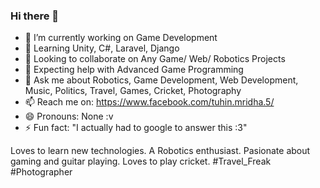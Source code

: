 ### Hi there 👋

- 🔭 I’m currently working on Game Development  
- 🌱 Learning Unity, C#, Laravel, Django  
- 👯 Looking to collaborate on Any Game/ Web/ Robotics Projects  
- 🤔 Expecting help with Advanced Game Programming  
- 💬 Ask me about Robotics, Game Development, Web Development, Music, Politics, Travel, Games, Cricket, Photography  
- 📫 Reach me on: https://www.facebook.com/tuhin.mridha.5/
- 😄 Pronouns: None :v  
- ⚡ Fun fact: "I actually had to google to answer this :3"  
<!--
**mxTuhin/mxTuhin** is a ✨ _special_ ✨ repository because its `README.md` (this file) appears on your GitHub profile.

Here are some ideas to get you started:


-->

Loves to learn new technologies. A Robotics enthusiast. Pasionate about gaming and guitar playing. Loves to play cricket. #Travel_Freak #Photographer
